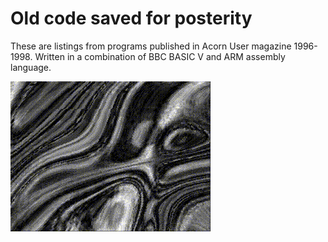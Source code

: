 # Old code saved for posterity

These are listings from programs published in Acorn User magazine 1996-1998. Written in a combination of BBC BASIC V and ARM assembly language.

<img src="./output.gif" />
